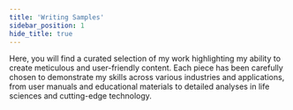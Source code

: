 ```yaml
---
title: 'Writing Samples'
sidebar_position: 1
hide_title: true
---
```


Here, you will find a curated selection of my work highlighting my ability to create meticulous and user-friendly content. Each piece has been carefully chosen to demonstrate my skills across various industries and applications, from user manuals and educational materials to detailed analyses in life sciences and cutting-edge technology. 
